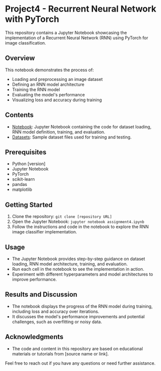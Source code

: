 # Project4 - Recurrent Neural Network with PyTorch

This repository contains a Jupyter Notebook showcasing the implementation of a Recurrent Neural Network (RNN) using PyTorch for image classification.

## Overview
This notebook demonstrates the process of:
- Loading and preprocessing an image dataset
- Defining an RNN model architecture
- Training the RNN model
- Evaluating the model's performance
- Visualizing loss and accuracy during training

## Contents
- [Notebook](assignment4.ipynb): Jupyter Notebook containing the code for dataset loading, RNN model definition, training, and evaluation.
- [Datasets](assignment4Datasets/): Sample dataset files used for training and testing.

## Prerequisites
- Python [version]
- Jupyter Notebook
- PyTorch
- scikit-learn
- pandas
- matplotlib

## Getting Started
1. Clone the repository: `git clone [repository URL]`
2. Open the Jupyter Notebook: `jupyter notebook assignment4.ipynb`
3. Follow the instructions and code in the notebook to explore the RNN image classifier implementation.

## Usage
- The Jupyter Notebook provides step-by-step guidance on dataset loading, RNN model architecture, training, and evaluation.
- Run each cell in the notebook to see the implementation in action.
- Experiment with different hyperparameters and model architectures to improve performance.

## Results and Discussion
- The notebook displays the progress of the RNN model during training, including loss and accuracy over iterations.
- It discusses the model's performance improvements and potential challenges, such as overfitting or noisy data.

## Acknowledgments
- The code and content in this repository are based on educational materials or tutorials from [source name or link].

Feel free to reach out if you have any questions or need further assistance.
